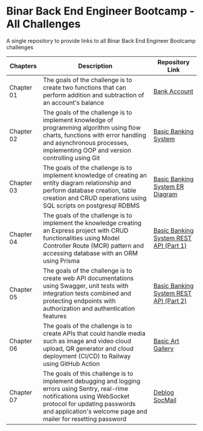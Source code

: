 # Binar Back End Engineer Bootcamp - All Challenges
A single repository to provide links to all Binar Back End Engineer Bootcamp challenges 

| Chapters                                            | Description                                           | Repository Link                                                                 |
| --------------------------------------------------- | ----------------------------------------------------- | ------------------------------------------------------------------------------- |
| Chapter 01                           | The goals of the challenge is to create two functions that can perform addition and subtraction of an account's balance | [Bank Account](https://github.com/L4rryToru4n/bankaccount-binar-academy-be-chapter-01)   |
| Chapter 02                   | The goals of the challenge is to implement knowledge of programming algorithm using flow charts, functions with error handling and asynchronous processes, implementing OOP and version controlling using Git | [Basic Banking System](https://github.com/L4rryToru4n/BEJS-fgabatch2-AdelbertusLarry-ChallengeChapter02)   |
| Chapter 03 | The goals of the challenge is to implement knowledge of creating an entity diagram relationship and perform database creation, table creation and CRUD operations using SQL scripts on postgresql RDBMS | [Basic Banking System ER Diagram](https://github.com/L4rryToru4n/BEJS-fgabatch2-AdelbertusLarry-ChallengeChapter03)  |
| Chapter 04 | The goals of the challenge is to implement the knowledge creating an Express project with CRUD functionalities using Model Controller Route (MCR) pattern and accessing database with an ORM using Prisma | [Basic Banking System REST API (Part 1)](https://github.com/L4rryToru4n/BEJS-fgabatch2-AdelbertusLarry-ChallengeChapter04)   |
| Chapter 05 | The goals of the challenge is to create web API documentations using Swagger, unit tests with integration tests combined and protecting endpoints with authorization and authentication features | [Basic Banking System REST API (Part 2)](https://github.com/L4rryToru4n/BEJS-fgabatch2-AdelbertusLarry-ChallengeChapter05) |
| Chapter 06 | The goals of the challenge is to create APIs that could handle media such as image and video cloud upload, QR generator and cloud deployment (CI/CD) to Railway using GitHub Action | [Basic Art Gallery](https://github.com/L4rryToru4n/BEJS-fgabatch2-AdelbertusLarry-Challenge-Chapter-06) |
| Chapter 07 | The goals of this challenge is to implement debugging and logging errors using Sentry, real-rime notifications using WebSocket protocol for updating passwords and application's welcome page and mailer for resetting password | [Deblog SocMail](https://github.com/L4rryToru4n/BEJS-fgabatch2-AdelbertusLarry-Challenge-Chapter-07)  |
